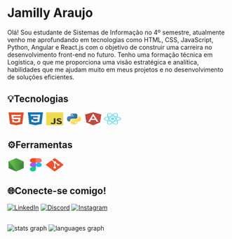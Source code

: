 # Jamilly Araujo

Olá! Sou estudante de Sistemas de Informação no 4º semestre, atualmente venho me aprofundando em tecnologias como HTML, CSS, JavaScript, Python, Angular e React.js com o objetivo de construir uma carreira no desenvolvimento front-end no futuro. 
Tenho uma formação técnica em Logística, o que me proporciona uma visão estratégica e analítica, habilidades que me ajudam muito em meus projetos e no desenvolvimento de soluções eficientes.

## 💡Tecnologias
<div align="left">
<img title="HTML5" alt="HTML" height="30" width="40" src="https://raw.githubusercontent.com/devicons/devicon/ca28c779441053191ff11710fe24a9e6c23690d6/icons/html5/html5-plain.svg" />
<img title="CSS" alt="CSS" height="30" width="40" src="https://raw.githubusercontent.com/devicons/devicon/ca28c779441053191ff11710fe24a9e6c23690d6/icons/css3/css3-plain.svg" />
<img title="JAVASCRIPT" alt="JavaScript" height="30" width="40" src="https://raw.githubusercontent.com/devicons/devicon/ca28c779441053191ff11710fe24a9e6c23690d6/icons/javascript/javascript-original.svg"/> 
<img title="PYTHON" alt="Python" height="30" width="40" src="https://raw.githubusercontent.com/devicons/devicon/ca28c779441053191ff11710fe24a9e6c23690d6/icons/python/python-original.svg" />
<img title="ANGULAR" alt="Angular" height="30" width="40" src="https://raw.githubusercontent.com/devicons/devicon/ca28c779441053191ff11710fe24a9e6c23690d6/icons/angularjs/angularjs-plain.svg" />
<img title="REACT" alt="React" height="30" width="40" src="https://raw.githubusercontent.com/devicons/devicon/ca28c779441053191ff11710fe24a9e6c23690d6/icons/react/react-original.svg" /> 
</div>

## ⚙️Ferramentas
<div align="left">
<img title="NODE.JS" alt="NodeJS" height="30" width="40" src="https://raw.githubusercontent.com/devicons/devicon/ca28c779441053191ff11710fe24a9e6c23690d6/icons/nodejs/nodejs-original.svg" />
<img title="FIGMA" alt="Figma" height="30" width="40" src="https://raw.githubusercontent.com/devicons/devicon/ca28c779441053191ff11710fe24a9e6c23690d6/icons/figma/figma-original.svg" />
<img title="GIT" alt="Git" height="30" width="40" src="https://raw.githubusercontent.com/devicons/devicon/ca28c779441053191ff11710fe24a9e6c23690d6/icons/git/git-original.svg"/> 
</div>

## 🌐Conecte-se comigo!
[![LinkedIn](https://img.shields.io/badge/LinkedIn-0077B5?style=for-the-badge&logo=linkedin&logoColor=white)](https://www.linkedin.com/in/005jamilly/)
[![Discord](https://img.shields.io/badge/Discord-7289DA?style=for-the-badge&logo=discord&logoColor=white)](https://discord.com/channels/@jam1lly/)
[![Instagram](https://img.shields.io/badge/-Instagram-c203fc?style=for-the-badge&logo=instagram&logoColor=white)](https://www.instagram.com/jam1lly.v/)


##
<div align="left">
  <img src="https://github-readme-stats.vercel.app/api?username=M1llyz&hide_title=false&hide_rank=false&show_icons=true&include_all_commits=true&count_private=true&disable_animations=false&theme=midnight-purple&locale=en&hide_border=false&order=1" height="150" alt="stats graph"  />
  <img src="https://github-readme-stats.vercel.app/api/top-langs?username=M1llyz&locale=en&hide_title=false&layout=compact&card_width=320&langs_count=5&theme=midnight-purple&hide_border=false&order=2" height="150" alt="languages graph"  />
</div>
